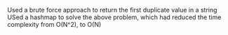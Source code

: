 
Used a brute force approach to return the first duplicate value in a string
USed a hashmap to solve the above problem, which had reduced the time complexity from O(N^2), to O(N)
